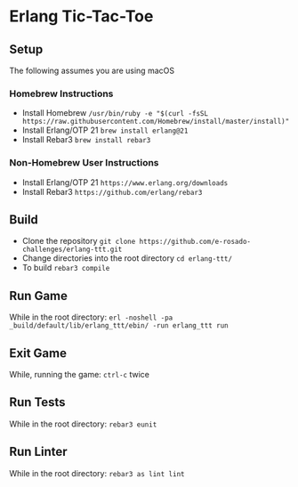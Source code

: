 # Erlang Tic-Tac-Toe

## Setup
The following assumes you are using macOS

### Homebrew Instructions
+ Install Homebrew `/usr/bin/ruby -e "$(curl -fsSL https://raw.githubusercontent.com/Homebrew/install/master/install)"`
+ Install Erlang/OTP 21 `brew install erlang@21`
+ Install Rebar3 `brew install rebar3`

### Non-Homebrew User Instructions
+ Install Erlang/OTP 21 `https://www.erlang.org/downloads`
+ Install Rebar3 `https://github.com/erlang/rebar3`

## Build 
+ Clone the repository `git clone https://github.com/e-rosado-challenges/erlang-ttt.git`
+ Change directories into the root directory `cd erlang-ttt/`
+ To build `rebar3 compile`

## Run Game
While in the root directory:
`erl -noshell -pa _build/default/lib/erlang_ttt/ebin/ -run erlang_ttt run`

## Exit Game
While, running the game:
`ctrl-c` twice

## Run Tests
While in the root directory:
`rebar3 eunit`

## Run Linter
While in the root directory:
`rebar3 as lint lint`
